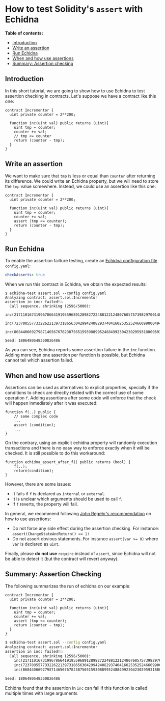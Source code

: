 # How to test Solidity's `assert` with Echidna

**Table of contents:**

- [Introduction](#introduction)
- [Write an assertion](#write-an-assertion)
- [Run Echidna](#run-echidna)
- [When and how use assertions](#when-and-how-use-assertions)
- [Summary: Assertion checking](#summary-assertion-checking)

## Introduction

In this short tutorial, we are going to show how to use Echidna to test assertion checking in contracts. Let's suppose we have a contract like this one: 

```solidity
contract Incrementor {
  uint private counter = 2**200;

  function inc(uint val) public returns (uint){
    uint tmp = counter;
    counter += val;
    // tmp <= counter
    return (counter - tmp);
  }
}
```

## Write an assertion

We want to make sure that `tmp` is less or equal than `counter` after returning its difference. We could write an 
Echidna property, but we will need to store the `tmp` value somewhere. Instead, we could use an assertion like this one:

```solidity
contract Incrementor {
  uint private counter = 2**200;

  function inc(uint val) public returns (uint){
    uint tmp = counter;
    counter += val;
    assert (tmp <= counter);
    return (counter - tmp);
  }
}
```

## Run Echidna

To enable the assertion failture testing, create an [Echidna configuration file](https://github.com/crytic/echidna/wiki/Config)  `config.yaml`:

```yaml
checkAsserts: true
```

When we run this contract in Echidna, we obtain the expected results:

```
$ echidna-test assert.sol --config config.yaml 
Analyzing contract: assert.sol:Incrementor
assertion in inc: failed!💥  
  Call sequence, shrinking (2596/5000):
    inc(21711016731996786641919559689128982722488122124807605757398297001483711807488)
    inc(7237005577332262213973186563042994240829374041602535252466099000494570602496)
    inc(86844066927987146567678238756515930889952488499230423029593188005934847229952)

Seed: 1806480648350826486
```

As you can see, Echidna reports some assertion failure in the `inc` function. Adding more than one assertion per function is possible, but Echidna cannot tell which assertion failed.

## When and how use assertions

Assertions can be used as alternatives to explicit properties, specially if the conditions to check are directly related with the correct use of some operation `f`. Adding assertions after some code will enforce that the check will happen inmediately after it was executed: 

```solidity
function f(..) public {
    // some complex code
    ...
    assert (condition);
    ...
}

```

On the contrary, using an explicit echidna property will randomly execution transactions and there is no easy way to enforce exactly when it will be checked. It is still possible to do this workaround:

```solidity
function echidna_assert_after_f() public returns (bool) {
    f(..); 
    return(condition);
}
```

However, there are some issues:

* It fails if `f` is declared as `internal` or `external`. 
* It is unclear which arguments should be used to call `f`. 
* If `f` reverts, the property will fail.

In general, we recommend following [John Regehr's recommendation](https://blog.regehr.org/archives/1091) on how to use assertions:

* Do not force any side effect during the assertion checking. For instance: `assert(ChangeStateAndReturn() == 1)`
* Do not assert obvious statements. For instance `assert(var >= 0)` where `var` is declared as `uint`.

Finally, please **do not use** `require` instead of `assert`, since Echidna will not be able to detect it (but the contract will revert anyway).

## Summary: Assertion Checking

The following summarizes the run of echidna on our example:

```solidity
contract Incrementor {
  uint private counter = 2**200;

  function inc(uint val) public returns (uint){
    uint tmp = counter;
    counter += val;
    assert (tmp <= counter);
    return (counter - tmp);
  }
}
```

```bash
$ echidna-test assert.sol --config config.yaml 
Analyzing contract: assert.sol:Incrementor
assertion in inc: failed!💥  
  Call sequence, shrinking (2596/5000):
    inc(21711016731996786641919559689128982722488122124807605757398297001483711807488)
    inc(7237005577332262213973186563042994240829374041602535252466099000494570602496)
    inc(86844066927987146567678238756515930889952488499230423029593188005934847229952)

Seed: 1806480648350826486
```

Echidna found that the assertion in `inc` can fail if this function is called multiple times with large arguments.
